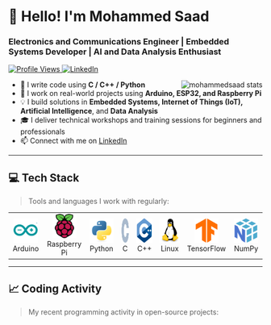 <h1 align="left" id="mohammedsaad-title">👋 Hello! I'm Mohammed Saad</h1>
<h3 align="left">Electronics and Communications Engineer | Embedded Systems Developer | AI and Data Analysis Enthusiast</h3>

<p align="left">
  <a href="https://github.com/mohammedsaad">
    <img src="https://komarev.com/ghpvc/?username=mohammedsaad" alt="Profile Views" />
  </a>
<a href="[[https://www.linkedin.com/in/mohammed-saad-445774328/](https://www.linkedin.com/in/mohammed-saad-445774328/)](https://www.linkedin.com/in/mohammed-saad-445774328/)">
  <img alt="LinkedIn" src="https://img.shields.io/badge/LinkedIn-Profile-blue?logo=linkedin">
</a>

</p>

<a href="#mohammedsaad-title">
  <img src="https://raw.githubusercontent.com/mohammedsaad/github-stats-transparent/output/generated/overview.svg" alt="mohammedsaad stats" align="right" />
</a>

- 🔧 I write code using **C / C++ / Python**
- 🔬 I work on real-world projects using **Arduino, ESP32, and Raspberry Pi**
- 💡 I build solutions in **Embedded Systems, Internet of Things (IoT), Artificial Intelligence**, and **Data Analysis**
- 🎓 I deliver technical workshops and training sessions for beginners and professionals
- 📫 Connect with me on [LinkedIn](https://www.linkedin.com/in/mohammedsaad)

---

## 💻 Tech Stack

> Tools and languages I work with regularly:

<table>
  <tr>
    <td align="center" width="96">
      <img src="https://raw.githubusercontent.com/devicons/devicon/master/icons/arduino/arduino-original.svg" width="48" height="48" alt="Arduino" />
      <br>Arduino
    </td>
    <td align="center" width="96">
      <img src="https://raw.githubusercontent.com/devicons/devicon/master/icons/raspberrypi/raspberrypi-original.svg" width="48" height="48" alt="Raspberry Pi" />
      <br>Raspberry Pi
    </td>
    <td align="center" width="96">
      <img src="https://raw.githubusercontent.com/devicons/devicon/master/icons/python/python-original.svg" width="48" height="48" alt="Python" />
      <br>Python
    </td>
    <td align="center" width="96">
      <img src="https://raw.githubusercontent.com/devicons/devicon/master/icons/c/c-original.svg" width="48" height="48" alt="C" />
      <br>C
    </td>
    <td align="center" width="96">
      <img src="https://raw.githubusercontent.com/devicons/devicon/master/icons/cplusplus/cplusplus-original.svg" width="48" height="48" alt="C++" />
      <br>C++
    </td>
    <td align="center" width="96">
      <img src="https://raw.githubusercontent.com/devicons/devicon/master/icons/linux/linux-original.svg" width="48" height="48" alt="Linux" />
      <br>Linux
    </td>
    <td align="center" width="96">
      <img src="https://raw.githubusercontent.com/devicons/devicon/master/icons/tensorflow/tensorflow-original.svg" width="48" height="48" alt="TensorFlow" />
      <br>TensorFlow
    </td>
    <td align="center" width="96">
      <img src="https://raw.githubusercontent.com/devicons/devicon/master/icons/numpy/numpy-original.svg" width="48" height="48" alt="NumPy" />
      <br>NumPy
    </td>
  </tr>
</table>

---

## 📈 Coding Activity

> My recent programming activity in open-source projects:

<!-- prettier-ignore-start -->
<!-- START_SECTION:ascii_graph -->


